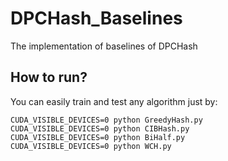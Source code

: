# DPCHash_Baselines
The implementation of baselines of DPCHash

## How to run?
You can easily train and test any algorithm just by:
```
CUDA_VISIBLE_DEVICES=0 python GreedyHash.py
CUDA_VISIBLE_DEVICES=0 python CIBHash.py
CUDA_VISIBLE_DEVICES=0 python BiHalf.py
CUDA_VISIBLE_DEVICES=0 python WCH.py
```
